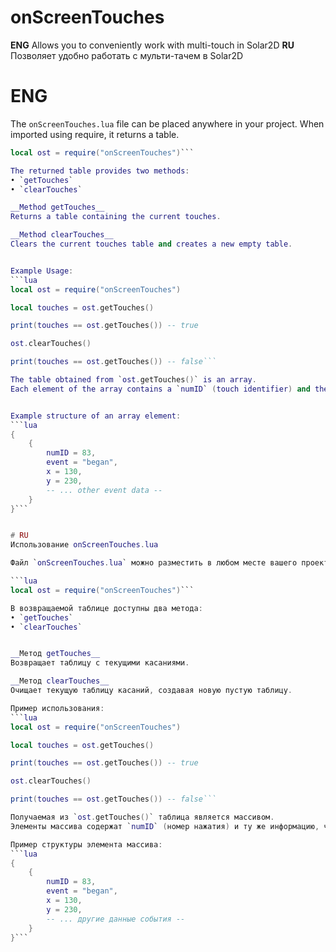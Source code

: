 # onScreenTouches
__ENG__
Allows you to conveniently work with multi-touch in Solar2D
__RU__
Позволяет удобно работать с мульти-тачем в Solar2D

# ENG
The `onScreenTouches.lua` file can be placed anywhere in your project. When imported using require, it returns a table.

```lua
local ost = require("onScreenTouches")```

The returned table provides two methods:
• `getTouches`
• `clearTouches`

__Method getTouches__
Returns a table containing the current touches.

__Method clearTouches__
Clears the current touches table and creates a new empty table.


Example Usage:
```lua
local ost = require("onScreenTouches")

local touches = ost.getTouches()

print(touches == ost.getTouches()) -- true

ost.clearTouches()

print(touches == ost.getTouches()) -- false```

The table obtained from `ost.getTouches()` is an array.
Each element of the array contains a `numID` (touch identifier) and the same data as the event table in the touch listener.


Example structure of an array element:
```lua
{
    {
        numID = 83,
        event = "began",
        x = 130,
        y = 230,
        -- ... other event data --
    }
}```


# RU
Использование onScreenTouches.lua

Файл `onScreenTouches.lua` можно разместить в любом месте вашего проекта. При подключении через require он возвращает таблицу.

```lua
local ost = require("onScreenTouches")```

В возвращаемой таблице доступны два метода:
• `getTouches`
• `clearTouches`


__Метод getTouches__
Возвращает таблицу с текущими касаниями.

__Метод clearTouches__
Очищает текущую таблицу касаний, создавая новую пустую таблицу.

Пример использования:
```lua
local ost = require("onScreenTouches")

local touches = ost.getTouches()

print(touches == ost.getTouches()) -- true

ost.clearTouches()

print(touches == ost.getTouches()) -- false```

Получаемая из `ost.getTouches()` таблица является массивом.
Элементы массива содержат `numID` (номер нажатия) и ту же информацию, что и таблица события в слушателе touch.

Пример структуры элемента массива:
```lua
{
    {
        numID = 83,
        event = "began",
        x = 130,
        y = 230,
        -- ... другие данные события --
    }
}```
